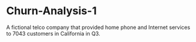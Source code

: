 # Churn-Analysis-1
A fictional telco company that provided home phone and Internet services to 7043 customers in California in Q3.
